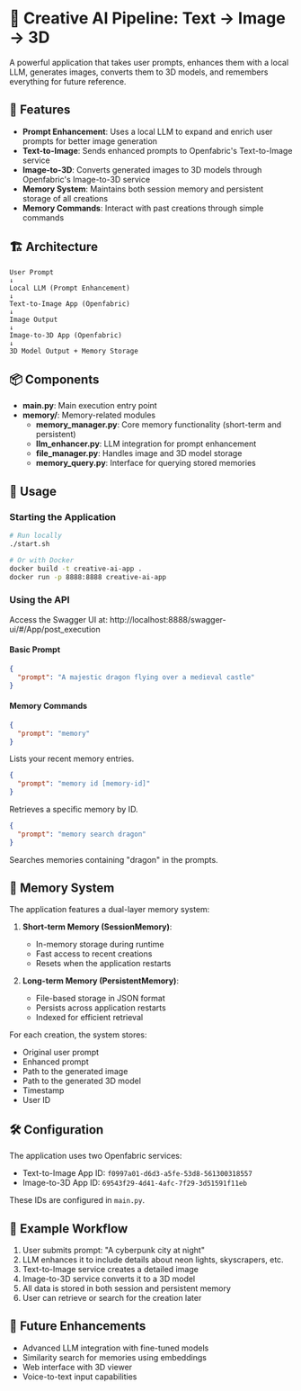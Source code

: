 # 🚀 Creative AI Pipeline: Text → Image → 3D

A powerful application that takes user prompts, enhances them with a local LLM, generates images, converts them to 3D models, and remembers everything for future reference.

## 🌟 Features

- **Prompt Enhancement**: Uses a local LLM to expand and enrich user prompts for better image generation
- **Text-to-Image**: Sends enhanced prompts to Openfabric's Text-to-Image service
- **Image-to-3D**: Converts generated images to 3D models through Openfabric's Image-to-3D service
- **Memory System**: Maintains both session memory and persistent storage of all creations
- **Memory Commands**: Interact with past creations through simple commands

## 🏗️ Architecture

```
User Prompt
↓
Local LLM (Prompt Enhancement)
↓
Text-to-Image App (Openfabric)
↓
Image Output
↓
Image-to-3D App (Openfabric)
↓
3D Model Output + Memory Storage
```

## 📦 Components

- **main.py**: Main execution entry point
- **memory/**: Memory-related modules
  - **memory_manager.py**: Core memory functionality (short-term and persistent)
  - **llm_enhancer.py**: LLM integration for prompt enhancement
  - **file_manager.py**: Handles image and 3D model storage
  - **memory_query.py**: Interface for querying stored memories

## 🚀 Usage

### Starting the Application

```bash
# Run locally
./start.sh

# Or with Docker
docker build -t creative-ai-app .
docker run -p 8888:8888 creative-ai-app
```

### Using the API

Access the Swagger UI at: http://localhost:8888/swagger-ui/#/App/post_execution

#### Basic Prompt

```json
{
  "prompt": "A majestic dragon flying over a medieval castle"
}
```

#### Memory Commands

```json
{
  "prompt": "memory"
}
```

Lists your recent memory entries.

```json
{
  "prompt": "memory id [memory-id]"
}
```

Retrieves a specific memory by ID.

```json
{
  "prompt": "memory search dragon"
}
```

Searches memories containing "dragon" in the prompts.

## 💾 Memory System

The application features a dual-layer memory system:

1. **Short-term Memory (SessionMemory)**:
   - In-memory storage during runtime
   - Fast access to recent creations
   - Resets when the application restarts

2. **Long-term Memory (PersistentMemory)**:
   - File-based storage in JSON format
   - Persists across application restarts
   - Indexed for efficient retrieval

For each creation, the system stores:
- Original user prompt
- Enhanced prompt
- Path to the generated image
- Path to the generated 3D model
- Timestamp
- User ID

## 🛠️ Configuration

The application uses two Openfabric services:
- Text-to-Image App ID: `f0997a01-d6d3-a5fe-53d8-561300318557`
- Image-to-3D App ID: `69543f29-4d41-4afc-7f29-3d51591f11eb`

These IDs are configured in `main.py`.

## 🧪 Example Workflow

1. User submits prompt: "A cyberpunk city at night"
2. LLM enhances it to include details about neon lights, skyscrapers, etc.
3. Text-to-Image service creates a detailed image
4. Image-to-3D service converts it to a 3D model
5. All data is stored in both session and persistent memory
6. User can retrieve or search for the creation later

## 🔮 Future Enhancements

- Advanced LLM integration with fine-tuned models
- Similarity search for memories using embeddings
- Web interface with 3D viewer
- Voice-to-text input capabilities